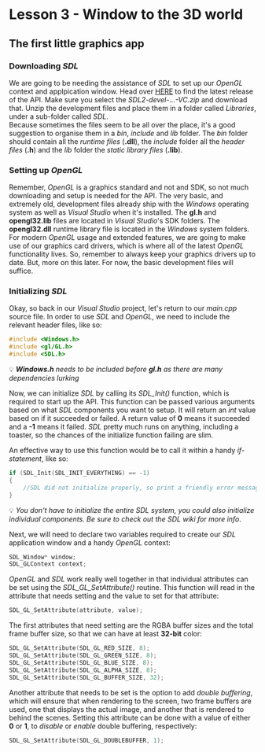 # Lesson 3 - Window to the 3D world

## The first little graphics app

### Downloading _SDL_

We are going to be needing the assistance of _SDL_ to set up our _OpenGL_ context and applpication window. Head over [HERE](https://github.com/libsdl-org/SDL/releases) to find the latest release of the API. Make sure you select the _SDL2-devel-...-VC.zip_ and download that. Unzip the development files and place them in a folder called _Libraries_, under a sub-folder called _SDL_. <br> 
Because sometimes the files seem to be all over the place, it's a good suggestion to organise them in a _bin_, _include_ and _lib_ folder. The _bin_ folder should contain all the _runtime files_ (**.dll**), the _include_ folder all the _header files_ (**.h**) and the _lib_ folder the _static library files_ (**.lib**).

### Setting up _OpenGL_

Remember, _OpenGL_ is a graphics standard and not and SDK, so not much downloading and setup is needed for the API. The very basic, and extremely old, development files already ship with the _Windows_ operating system as well as _Visual Studio_ when it's installed. The **gl.h** and **opengl32.lib** files are located in _Visual Studio_'s SDK folders. The **opengl32.dll** runtime library file is located in the _Windows_ system folders. For modern _OpenGL_ usage and extended features, we are going to make use of our graphics card drivers, which is where all of the latest _OpenGL_ functionality lives. So, remember to always keep your graphics drivers up to date. But, more on this later. For now, the basic development files will suffice.

### Initializing _SDL_

Okay, so back in our _Visual Studio_ project, let's return to our _main.cpp_ source file. In order to use _SDL_ and _OpenGL_, we need to include the relevant header files, like so:

```cpp
#include <Windows.h>
#include <gl/GL.h>
#include <SDL.h>
```

💡 _**Windows.h** needs to be included before **gl.h** as there are many dependencies lurking_

Now, we can initialize _SDL_ by calling its _SDL_Init()_ function, which is required to start up the API. This function can be passed various arguments based on what _SDL_ components you want to setup. It will return an _int_ value based on if it succeeded or failed. A return value of **0** means it succeeded and a **-1** means it failed. _SDL_ pretty much runs on anything, including a toaster, so the chances of the initialize function failing are slim. <br>

An effective way to use this function would be to call it within a handy _if-statement_, like so:

```cpp
if (SDL_Init(SDL_INIT_EVERYTHING) == -1)
{
    //SDL did not initialize properly, so print a friendly error message and run for the hills
}
```

💡 _You don't have to initialize the entire SDL system, you could also initialize individual components. Be sure to check out the SDL wiki for more info_.

Next, we will need to declare two variables required to create our _SDL_ application window and a handy _OpenGL_ context:

```cpp
SDL_Window* window;
SDL_GLContext context;
```

_OpenGL_ and _SDL_ work really well together in that individual attributes can be set using the _SDL_GL_SetAttribute()_ routine. This function will read in the attribute that needs setting and the value to set for that attribute:

```cpp
SDL_GL_SetAttribute(attribute, value);
```

The first attributes that need setting are the RGBA buffer sizes and the total frame buffer size, so that we can have at least **32-bit** color:

```cpp
SDL_GL_SetAttribute(SDL_GL_RED_SIZE, 8);
SDL_GL_SetAttribute(SDL_GL_GREEN_SIZE, 8);
SDL_GL_SetAttribute(SDL_GL_BLUE_SIZE, 8);
SDL_GL_SetAttribute(SDL_GL_ALPHA_SIZE, 8);
SDL_GL_SetAttribute(SDL_GL_BUFFER_SIZE, 32);
```

Another attribute that needs to be set is the option to add _double buffering_, which will ensure that when rendering to the screen, two frame buffers are used, one that displays the actual image, and another that is rendered to behind the scenes. Setting this attribute can be done with a value of either **0** or **1**, to _disable_ or _enable_ double buffering, respectively: 

```cpp
SDL_GL_SetAttribute(SDL_GL_DOUBLEBUFFER, 1);
```




